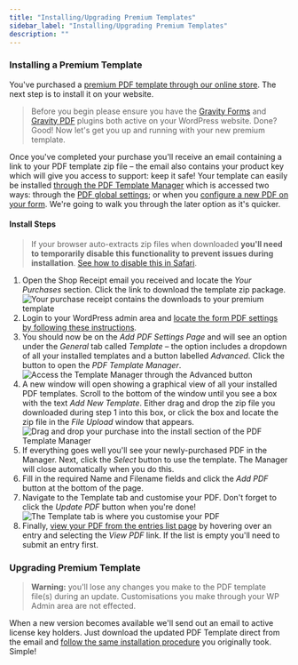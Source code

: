 ```yaml
---
title: "Installing/Upgrading Premium Templates"
sidebar_label: "Installing/Upgrading Premium Templates"
description: ""
---
```


### Installing a Premium Template

You've purchased a [premium PDF template through our online store](https://gravitypdf.com/template-shop/). The next step is to install it on your website.

> Before you begin please ensure you have the <a href="https://rocketgenius.pxf.io/c/1211356/445235/7938" rel="sponsored">Gravity Forms</a> and [Gravity PDF](five-minute-install.md) plugins both active on your WordPress website. Done? Good! Now let's get you up and running with your new premium template.

Once you've completed your purchase you'll receive an email containing a link to your PDF template zip file – the email also contains your product key which will give you access to support: keep it safe! Your template can easily be installed [through the PDF Template Manager](user-pdf-template-manager.md) which is accessed two ways: through the [PDF global settings](user-global-settings.md#default-template); or when you [configure a new PDF on your form](user-setup-pdf.md#template). We're going to walk you through the later option as it's quicker.

#### Install Steps

> If your browser auto-extracts zip files when downloaded **you'll need to temporarily disable this functionality to prevent issues during installation**. [See how to disable this in Safari](http://apple.stackexchange.com/a/963).

1. Open the Shop Receipt email you received and locate the *Your Purchases* section. Click the link to download the template zip package.
![Your purchase receipt contains the downloads to your premium template](https://resources.gravitypdf.com/uploads/2017/03/purchase-email.png)
1. Login to your WordPress admin area and [locate the form PDF settings by following these instructions](user-setup-pdf.md#locating-pdf-settings).
1. You should now be on the *Add PDF Settings Page* and will see an option under the *General* tab called *Template* – the option includes a dropdown of all your installed templates and a button labelled *Advanced*. Click the button to open the *PDF Template Manager*.
![Access the Template Manager through the Advanced button](https://resources.gravitypdf.com/uploads/2017/03/access.png)
1. A new window will open showing a graphical view of all your installed PDF templates. Scroll to the bottom of the window until you see a box with the text *Add New Template*. Either drag and drop the zip file you downloaded during step 1 into this box, or click the box and locate the zip file in the *File Upload* window that appears. ![Drag and drop your purchase into the install section of the PDF Template Manager](https://resources.gravitypdf.com/uploads/2017/03/installing.png)
1. If everything goes well you'll see your newly-purchased PDF in the Manager. Next, click the *Select* button to use the template. The Manager will close automatically when you do this.
1. Fill in the required Name and Filename fields and click the *Add PDF* button at the bottom of the page.
1. Navigate to the Template tab and customise your PDF. Don't forget to click the *Update PDF* button when you're done! ![The Template tab is where you customise your PDF](https://resources.gravitypdf.com/uploads/edd/2017/03/settings-page-1-1.png)
1. Finally, [view your PDF from the entries list page](user-viewing-pdfs.md#entry-list) by hovering over an entry and selecting the *View PDF* link. If the list is empty you'll need to submit an entry first.

### Upgrading Premium Template

> **Warning:** you'll lose any changes you make to the PDF template file(s) during an update. Customisations you make through your WP Admin area are not effected.

When a new version becomes available we'll send out an email to active license key holders. Just download the updated PDF Template direct from the email and [follow the same installation procedure](#install-steps) you originally took. Simple!
